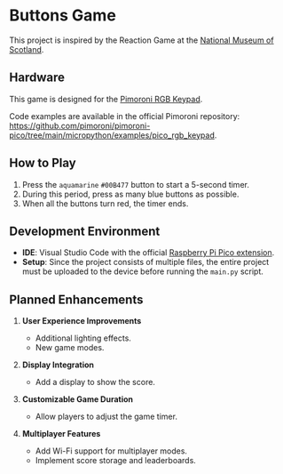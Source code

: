 # Buttons Game

This project is inspired by the Reaction Game at the [National Museum of Scotland](https://www.google.com/maps/@55.9470903,-3.1900278,2a,75y,219.26h,66.13t/data=!3m7!1e1!3m5!1s82RWNTWLpjnmGieTS4cLYA!2e0!6shttps:%2F%2Fstreetviewpixels-pa.googleapis.com%2Fv1%2Fthumbnail%3Fcb_client%3Dmaps_sv.tactile%26w%3D900%26h%3D600%26pitch%3D23.874962459582505%26panoid%3D82RWNTWLpjnmGieTS4cLYA%26yaw%3D219.25584788063242!7i13312!8i6656?entry=ttu&g_ep=EgoyMDI0MTExMy4xIKXMDSoJLDEwMjExMjMzSAFQAw%3D%3D).

## Hardware

This game is designed for the [Pimoroni RGB Keypad](https://shop.pimoroni.com/products/pico-rgb-keypad-base?variant=32369517166675).

Code examples are available in the official Pimoroni repository: <https://github.com/pimoroni/pimoroni-pico/tree/main/micropython/examples/pico_rgb_keypad>.

## How to Play

1. Press the `aquamarine` `#00B477` button to start a 5-second timer.  
2. During this period, press as many blue buttons as possible.  
3. When all the buttons turn red, the timer ends.

## Development Environment

- **IDE**: Visual Studio Code with the official [Raspberry Pi Pico extension](https://marketplace.visualstudio.com/items?itemName=raspberry-pi.raspberry-pi-pico).  
- **Setup**: Since the project consists of multiple files, the entire project must be uploaded to the device before running the `main.py` script.

## Planned Enhancements

1. **User Experience Improvements**  
   - Additional lighting effects.  
   - New game modes.  

2. **Display Integration**  
   - Add a display to show the score.  

3. **Customizable Game Duration**  
   - Allow players to adjust the game timer.  

4. **Multiplayer Features**  
   - Add Wi-Fi support for multiplayer modes.  
   - Implement score storage and leaderboards.  
